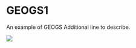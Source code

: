 # GEOGS1
An example of GEOGS 
Additional line to describe.

![](https://https://media1.tenor.com/m/5BYK-WS0__gAAAAd/cool-fun.gif)